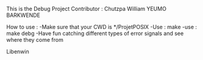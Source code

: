 This is the Debug Project
Contributor : Chutzpa William YEUMO BARKWENDE

How to use :
-Make sure that your CWD is */ProjetPOSIX
-Use : make
-use : make debg
-Have fun catching different types of error signals and see where they come from


Libenwin